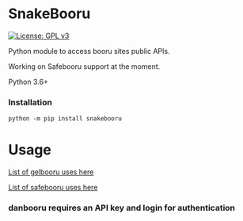 # SnakeBooru
[![License: GPL v3](https://img.shields.io/badge/License-GPL%20v3-blue.svg)](http://www.gnu.org/licenses/gpl-3.0)

Python module to access booru sites public APIs.

Working on Safebooru support at the moment.

Python 3.6+

### Installation

```
python -m pip install snakebooru
```
# Usage

[List of gelbooru uses here](https://github.com/berryytf/snakebooru/wiki/Gelbooru-Usage)

[List of safebooru uses here](https://github.com/berryytf/snakebooru/wiki/Safebooru-Usage)

### danbooru requires an API key and login for authentication 
